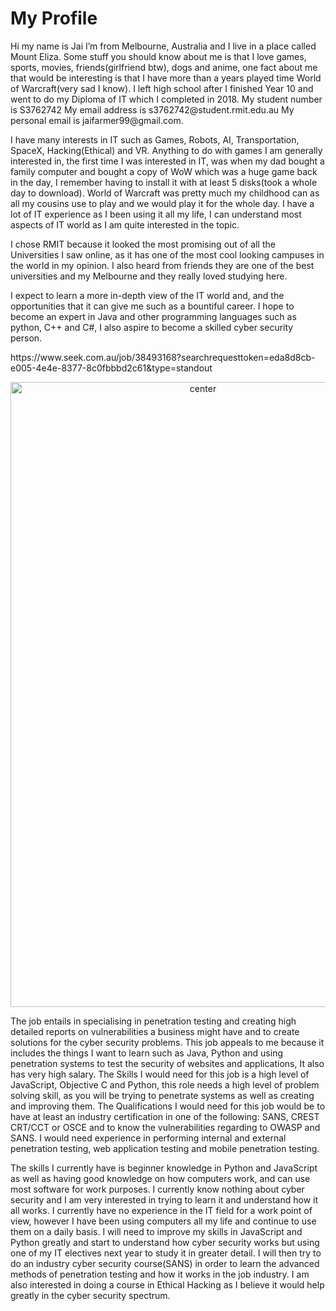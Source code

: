 # My Profile
<p>Hi my name is Jai I’m from Melbourne, Australia and I live in a place called Mount Eliza. Some stuff you should know about me is that I love games, sports, movies, friends(girlfriend btw), dogs and anime, one fact about me that would be interesting is that I have more than a years played time World of Warcraft(very sad I know). I left high school after I finished Year 10 and went to do my Diploma of IT which I completed in 2018. 
  My student number is S3762742 
  My email address is s3762742@student.rmit.edu.au 
  My personal email is jaifarmer99@gmail.com.</p>
<p> I have many interests in IT such as Games, Robots, AI, Transportation, SpaceX, Hacking(Ethical) and VR. Anything to do with games I am generally interested in, the first time I was interested in IT, was when my dad bought a family computer and bought a copy of WoW which was a huge game back in the day, I remember having to install it with at least 5 disks(took a whole day to download). World of Warcraft was pretty much my childhood can as all my cousins use to play and we would play it for the whole day. I have a lot of IT experience as I been using it all my life, I can understand most aspects of IT world as I am quite interested in the topic.</p>
<p>I chose RMIT because it looked the most promising out of all the Universities I saw online, as it has one of the most cool looking campuses in the world in my opinion. I also heard from friends they are one of the best universities and my Melbourne and they really loved studying here.</p>
<p>I expect to learn a more in-depth view of the IT world and, and the opportunities that it can give me such as a bountiful career. I hope to become an expert in Java and other programming languages such as python, C++ and C#, I also aspire to become a skilled cyber security person.</p>
<p>https://www.seek.com.au/job/38493168?searchrequesttoken=eda8d8cb-e005-4e4e-8377-8c0fbbbd2c61&type=standout</p>
 <p style="text-align:center;"><img src="https://i.imgur.com/awj07Ri.png" alt="center" alt="Image" height="1000" width="600" /> </p>
<p>The job entails in specialising in penetration testing and creating high detailed reports on vulnerabilities a business might have and to create solutions for the cyber security problems. This job appeals to me because it includes the things I want to learn such as Java, Python and using penetration systems to test the security of websites and applications, It also has very high salary.
The Skills I would need for this job is a high level of JavaScript, Objective C and Python, this role needs a high level of problem solving skill, as you will be trying to penetrate systems as well as creating and improving them. The Qualifications I would need for this job would be to have at least an industry certification in one of the following: SANS, CREST CRT/CCT or OSCE and to know the vulnerabilities regarding to OWASP and SANS.  I would need experience in performing internal and external penetration testing, web application testing and mobile penetration testing.
 </p>
 <p>The skills I currently have is beginner knowledge in Python and JavaScript as well as having good knowledge on how computers work, and can use most software for work purposes. I currently know nothing about cyber security and I am very interested in trying to learn it and understand how it all works. I currently have no experience in the IT field for a work point of view, however I have been using computers all my life and continue to use them on a daily basis.
I will need to improve my skills in JavaScript and Python greatly and start to understand how cyber security works but using one of my IT electives next year to study it in greater detail. I will then try to do an industry cyber security course(SANS) in order to learn the advanced methods of penetration testing and how it works in the job industry. I am also interested in doing a course in Ethical Hacking as I believe it would help greatly in the cyber security spectrum.
</p>
 <p></p>
 <p></p>
 <p></p>

